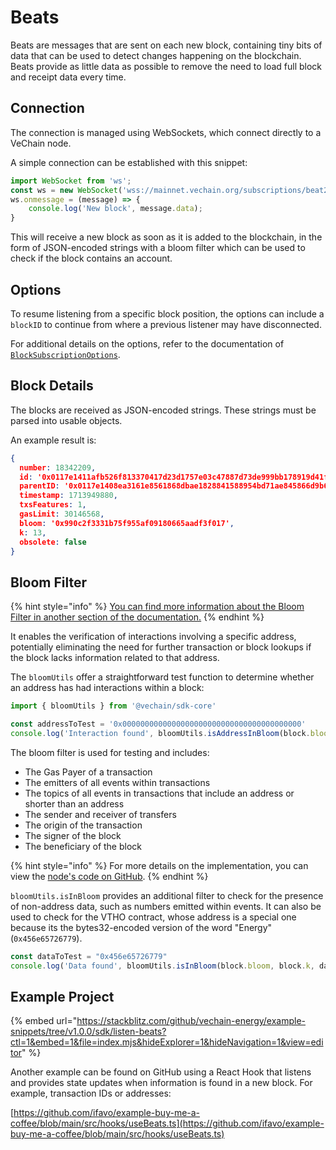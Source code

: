 # Beats

Beats are messages that are sent on each new block, containing tiny bits of data that can be used to detect changes happening on the blockchain. Beats provide as little data as possible to remove the need to load full block and receipt data every time.

## Connection

The connection is managed using WebSockets, which connect directly to a VeChain node.

A simple connection can be established with this snippet:

```js
import WebSocket from 'ws';
const ws = new WebSocket('wss://mainnet.vechain.org/subscriptions/beat2');
ws.onmessage = (message) => {
    console.log('New block', message.data);
}
```

This will receive a new block as soon as it is added to the blockchain, in the form of JSON-encoded strings with a bloom filter which can be used to check if the block contains an account.

## Options

To resume listening from a specific block position, the options can include a `blockID` to continue from where a previous listener may have disconnected.

For additional details on the options, refer to the documentation of [`BlockSubscriptionOptions`](https://tsdocs.dev/docs/@vechain/sdk-network/latest/interfaces/network.BlockSubscriptionOptions.html).

## Block Details

The blocks are received as JSON-encoded strings. These strings must be parsed into usable objects.

An example result is:

```json
{
  number: 18342209,
  id: '0x0117e1411afb526f813370417d23d1757e03c47887d73de999bb178919d41f96',
  parentID: '0x0117e1408ea3161e8561868dbae1828841588954bd71ae845866d9b67ec07e83',
  timestamp: 1713949880,
  txsFeatures: 1,
  gasLimit: 30146568,
  bloom: '0x990c2f3331b75f955af09180665aadf3f017',
  k: 13,
  obsolete: false
}
```

## Bloom Filter

{% hint style="info" %}
[You can find more information about the Bloom Filter in another section of the documentation.](../../sdks-and-providers/sdk/bloom-filter.md)
{% endhint %}

It enables the verification of interactions involving a specific address, potentially eliminating the need for further transaction or block lookups if the block lacks information related to that address.

The `bloomUtils` offer a straightforward test function to determine whether an address has had interactions within a block:

```js
import { bloomUtils } from '@vechain/sdk-core'

const addressToTest = '0x0000000000000000000000000000000000000000'
console.log('Interaction found', bloomUtils.isAddressInBloom(block.bloom, block.k, addressToTest))
```

The bloom filter is used for testing and includes:

* The Gas Payer of a transaction
* The emitters of all events within transactions
* The topics of all events in transactions that include an address or shorter than an address
* The sender and receiver of transfers
* The origin of the transaction
* The signer of the block
* The beneficiary of the block

{% hint style="info" %}
For more details on the implementation, you can view the [node's code on GitHub](https://github.com/vechain/thor/blob/d847c4683469a8ccffb4e472ca7449059b3ceefc/api/subscriptions/beat2\_reader.go#L29-L90).
{% endhint %}

`bloomUtils.isInBloom` provides an additional filter to check for the presence of non-address data, such as numbers emitted within events. It can also be used to check for the VTHO contract, whose address is a special one because its the bytes32-encoded version of the word "Energy" (`0x456e65726779`).

```javascript
const dataToTest = "0x456e65726779"
console.log('Data found', bloomUtils.isInBloom(block.bloom, block.k, dataToTest))
```

## Example Project

{% embed url="https://stackblitz.com/github/vechain-energy/example-snippets/tree/v1.0.0/sdk/listen-beats?ctl=1&embed=1&file=index.mjs&hideExplorer=1&hideNavigation=1&view=editor" %}

Another example can be found on GitHub using a React Hook that listens and provides state updates when information is found in a new block. For example, transaction IDs or addresses:

[https://github.com/ifavo/example-buy-me-a-coffee/blob/main/src/hooks/useBeats.ts](https://github.com/ifavo/example-buy-me-a-coffee/blob/main/src/hooks/useBeats.ts)
